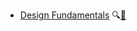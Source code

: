 * [Design Fundamentals](./designFundamentals/)
  <trigger for="pop:design-fundamentals-preview">:mag:</trigger>[:scroll:](designFundamentals/print.html)

<popover id="pop:design-fundamentals-preview" title="Software Design Fundamentals :mag:" placement="right">
  <div slot="content">
    <include src="preview.md" />
  </div>
</popover>
